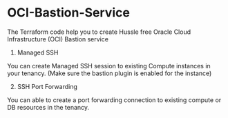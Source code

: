 # OCI-Bastion-Service
The Terraform code help you to create Hussle free Oracle Cloud Infrastructure (OCI) Bastion service

1. Managed SSH

You can create Managed SSH session to existing Compute instances in your tenancy. (Make sure the bastion plugin is enabled for the instance)

2. SSH Port Forwarding 

You can able to create a port forwarding connection to existing compute or DB resources in the tenancy. 

